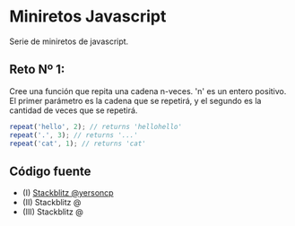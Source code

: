 # Miniretos Javascript

Serie de miniretos de javascript.

## Reto Nº 1:

Cree una función que repita una cadena n-veces. 'n' es un entero positivo. El primer parámetro es la cadena que se repetirá, y el segundo es la cantidad de veces que se repetirá.

```javascript
repeat('hello', 2); // returns 'hellohello'
repeat('.', 3); // returns '...'
repeat('cat', 1); // returns 'cat'
```

<!-- # Solución

## Sol Nº 1:
**[@yerson](https://github.com/yersoncp)** -->

## Código fuente
* (I) [Stackblitz @yersoncp](https://stackblitz.com/edit/js-fronteros-miniretos-t1)
* (II) Stackblitz @
* (III) Stackblitz @
